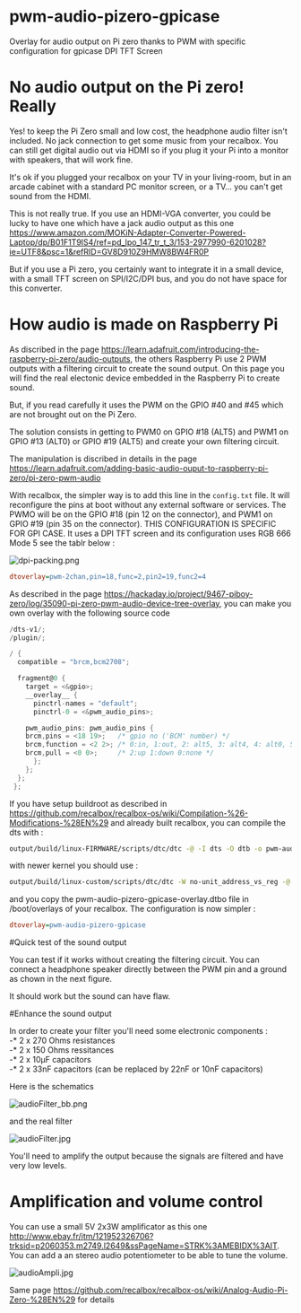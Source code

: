 # pwm-audio-pizero-gpicase
Overlay for audio output on Pi zero thanks to PWM with specific configuration for gpicase DPI TFT Screen


# No audio output on the Pi zero! Really

Yes! to keep the Pi Zero small and low cost, the headphone audio filter isn't included. No jack connection to get some music from your recalbox. You can still get digital audio out via HDMI so if you plug it your Pi into a monitor with speakers, that will work fine.

It's ok if you plugged your recalbox on your TV in your living-room, but in an arcade cabinet with a standard PC monitor screen, or a TV... you can't get sound from the HDMI.

This is not really true. If you use an HDMI-VGA converter, you could be lucky to have one which have a jack audio output as this one https://www.amazon.com/MOKiN-Adapter-Converter-Powered-Laptop/dp/B01F1T9IS4/ref=pd_lpo_147_tr_t_3/153-2977990-6201028?ie=UTF8&psc=1&refRID=GV8D910Z9HMW8BW4FR0P

But if you use a Pi zero, you certainly want to integrate it in a small device, with a small TFT screen on SPI/I2C/DPI bus, and you do not have space for this converter.

# How audio is made on Raspberry Pi

As discribed in the page https://learn.adafruit.com/introducing-the-raspberry-pi-zero/audio-outputs, the others Raspberry Pi use 2 PWM outputs with a filtering circuit to create the sound output. On this page you will find the real electonic device embedded in the Raspberry Pi to create sound.

But, if you read carefully it uses the PWM on the GPIO #40 and #45 which are not brought out on the Pi Zero. 

The solution consists in getting to PWM0 on GPIO #18 (ALT5) and PWM1 on GPIO #13 (ALT0) or GPIO #19 (ALT5) and create your own filtering circuit.

The manipulation is discribed in details in the page https://learn.adafruit.com/adding-basic-audio-ouput-to-raspberry-pi-zero/pi-zero-pwm-audio

With recalbox, the simpler way is to add this line in the `config.txt` file. It will reconfigure the pins at boot without any external software or services. The PWMO will be on the GPIO #18 (pin 12 on the connector), and PWM1 on GPIO #19 (pin 35 on the connector). THIS CONFIGURATION IS SPECIFIC FOR GPI CASE. It uses a DPI TFT screen and its configuration uses RGB 666 Mode 5 see the tablr below :

![dpi-packing.png](http://images.morere.eu/dpi-packing.png)

```ini
dtoverlay=pwm-2chan,pin=18,func=2,pin2=19,func2=4
```

As described in the page https://hackaday.io/project/9467-piboy-zero/log/35090-pi-zero-pwm-audio-device-tree-overlay, you can make you own overlay with the following source code


```c
/dts-v1/;
/plugin/;

/ {
  compatible = "brcm,bcm2708";

  fragment@0 {
    target = <&gpio>;
    __overlay__ {
      pinctrl-names = "default";
      pinctrl-0 = <&pwm_audio_pins>;

    pwm_audio_pins: pwm_audio_pins {
	brcm,pins = <18 19>;   /* gpio no ('BCM' number) */
	brcm,function = <2 2>; /* 0:in, 1:out, 2: alt5, 3: alt4, 4: alt0, 5: alt1, 6: alt2, 7: alt3 */
	brcm,pull = <0 0>;     /* 2:up 1:down 0:none */
      };
    };
  };
 };
```

If you have setup buildroot as described in https://github.com/recalbox/recalbox-os/wiki/Compilation-%26-Modifications-%28EN%29 and already built recalbox, you can compile the dts with :

```bash
output/build/linux-FIRMWARE/scripts/dtc/dtc -@ -I dts -O dtb -o pwm-audio-pi-zero-overlay.dtbo pwm-audio-pi-zero-overlay.dts
```
with newer kernel you should use : 
```bash
output/build/linux-custom/scripts/dtc/dtc -W no-unit_address_vs_reg -@ -I dts -O dtb -o pwm-audio-pizero-gpicase-overlay.dtbo pwm-audio-pizero-gpicase-overlay.dts
```
and you copy the pwm-audio-pizero-gpicase-overlay.dtbo file in /boot/overlays of your recalbox. The configuration is now simpler : 
```ini
dtoverlay=pwm-audio-pizero-gpicase
```
#Quick test of the sound output

You can test if it works without creating the filtering circuit. You can connect a headphone speaker directly between the PWM pin and a ground as chown in the next figure. 

It should work but the sound can have flaw. 

#Enhance the sound output

In order to create your filter you'll need some electronic components : 		
-* 2 x 270 Ohms resistances		
-* 2 x 150 Ohms ressitances		
-* 2 x 10µF capacitors		
-* 2 x 33nF capacitors (can be replaced by 22nF or 10nF capacitors)		
		
Here is the schematics		
		
![audioFilter_bb.png](http://images.morere.eu/audioFilter_bb.png)		
		
and the real filter		
		
![audioFilter.jpg](http://images.morere.eu/audioFilter.jpg)		
		
You'll need to amplify the output because the signals are filtered and have very low levels.		
		
# Amplification and volume control		
		
You can use a small 5V 2x3W amplificator as this one http://www.ebay.fr/itm/121952326706?trksid=p2060353.m2749.l2649&ssPageName=STRK%3AMEBIDX%3AIT. You can add a an stereo audio potentiometer to be able to tune the volume.		
		
![audioAmpli.jpg](http://images.morere.eu/audioAmpli.jpg)


Same page https://github.com/recalbox/recalbox-os/wiki/Analog-Audio-Pi-Zero-%28EN%29 for details

